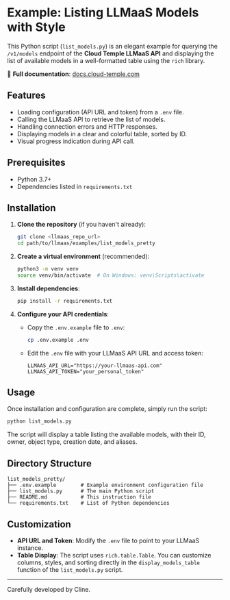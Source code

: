 # Example: Listing LLMaaS Models with Style

This Python script (`list_models.py`) is an elegant example for querying the `/v1/models` endpoint of the **Cloud Temple LLMaaS API** and displaying the list of available models in a well-formatted table using the `rich` library.

📖 **Full documentation**: [docs.cloud-temple.com](https://docs.cloud-temple.com)

## Features

- Loading configuration (API URL and token) from a `.env` file.
- Calling the LLMaaS API to retrieve the list of models.
- Handling connection errors and HTTP responses.
- Displaying models in a clear and colorful table, sorted by ID.
- Visual progress indication during API call.

## Prerequisites

- Python 3.7+
- Dependencies listed in `requirements.txt`

## Installation

1.  **Clone the repository** (if you haven't already):
    ```bash
    git clone <llmaas_repo_url>
    cd path/to/llmaas/examples/list_models_pretty
    ```

2.  **Create a virtual environment** (recommended):
    ```bash
    python3 -m venv venv
    source venv/bin/activate  # On Windows: venv\Scripts\activate
    ```

3.  **Install dependencies**:
    ```bash
    pip install -r requirements.txt
    ```

4.  **Configure your API credentials**:
    - Copy the `.env.example` file to `.env`:
      ```bash
      cp .env.example .env
      ```
    - Edit the `.env` file with your LLMaaS API URL and access token:
      ```env
      LLMAAS_API_URL="https://your-llmaas-api.com"
      LLMAAS_API_TOKEN="your_personal_token"
      ```

## Usage

Once installation and configuration are complete, simply run the script:

```bash
python list_models.py
```

The script will display a table listing the available models, with their ID, owner, object type, creation date, and aliases.

## Directory Structure

```
list_models_pretty/
├── .env.example        # Example environment configuration file
├── list_models.py      # The main Python script
├── README.md           # This instruction file
└── requirements.txt    # List of Python dependencies
```

## Customization

- **API URL and Token**: Modify the `.env` file to point to your LLMaaS instance.
- **Table Display**: The script uses `rich.table.Table`. You can customize columns, styles, and sorting directly in the `display_models_table` function of the `list_models.py` script.

---

Carefully developed by Cline.
